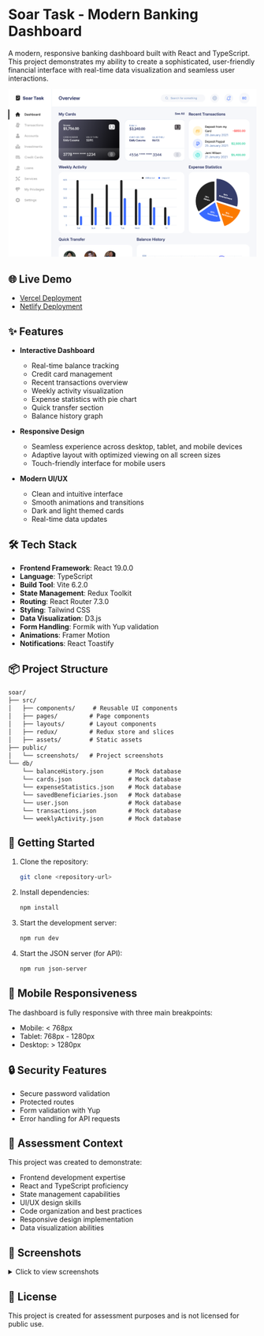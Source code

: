 # Soar Task - Modern Banking Dashboard

A modern, responsive banking dashboard built with React and TypeScript. This project demonstrates my ability to create a sophisticated, user-friendly financial interface with real-time data visualization and seamless user interactions.

![Dashboard Overview](public/screenshots/desktop.png)

## 🌐 Live Demo

- [Vercel Deployment](https://soartask2025.vercel.app/)
- [Netlify Deployment](https://soartask.netlify.app/)

## ✨ Features

- **Interactive Dashboard**
  - Real-time balance tracking
  - Credit card management
  - Recent transactions overview
  - Weekly activity visualization
  - Expense statistics with pie chart
  - Quick transfer section
  - Balance history graph

- **Responsive Design**
  - Seamless experience across desktop, tablet, and mobile devices
  - Adaptive layout with optimized viewing on all screen sizes
  - Touch-friendly interface for mobile users

- **Modern UI/UX**
  - Clean and intuitive interface
  - Smooth animations and transitions
  - Dark and light themed cards
  - Real-time data updates

## 🛠️ Tech Stack

- **Frontend Framework**: React 19.0.0
- **Language**: TypeScript
- **Build Tool**: Vite 6.2.0
- **State Management**: Redux Toolkit
- **Routing**: React Router 7.3.0
- **Styling**: Tailwind CSS
- **Data Visualization**: D3.js
- **Form Handling**: Formik with Yup validation
- **Animations**: Framer Motion
- **Notifications**: React Toastify

## 📦 Project Structure

```
soar/
├── src/
│   ├── components/     # Reusable UI components
│   ├── pages/         # Page components
│   ├── layouts/       # Layout components
│   ├── redux/         # Redux store and slices
│   ├── assets/        # Static assets
├── public/
│   └── screenshots/   # Project screenshots
└── db/
    └── balanceHistory.json       # Mock database
    └── cards.json                # Mock database
    └── expenseStatistics.json    # Mock database
    └── savedBeneficiaries.json   # Mock database
    └── user.json                 # Mock database
    └── transactions.json         # Mock database
    └── weeklyActivity.json       # Mock database

```

## 🚀 Getting Started

1. Clone the repository:
   ```bash
   git clone <repository-url>
   ```

2. Install dependencies:
   ```bash
   npm install
   ```

3. Start the development server:
   ```bash
   npm run dev
   ```

4. Start the JSON server (for API):
   ```bash
   npm run json-server
   ```

## 📱 Mobile Responsiveness

The dashboard is fully responsive with three main breakpoints:
- Mobile: < 768px
- Tablet: 768px - 1280px
- Desktop: > 1280px

## 🔒 Security Features

- Secure password validation
- Protected routes
- Form validation with Yup
- Error handling for API requests

## 🤝 Assessment Context

This project was created to demonstrate:
- Frontend development expertise
- React and TypeScript proficiency
- State management capabilities
- UI/UX design skills
- Code organization and best practices
- Responsive design implementation
- Data visualization abilities

## 📸 Screenshots

<details>
<summary>Click to view screenshots</summary>

### Desktop View
![Desktop Dashboard](public/screenshots/desktop.png)

### Tablet View
![Tablet Dashboard](public/screenshots/tablet.png)

### Mobile View
![Mobile Dashboard](public/screenshots/mobile.png)

</details>

## 📄 License

This project is created for assessment purposes and is not licensed for public use.
